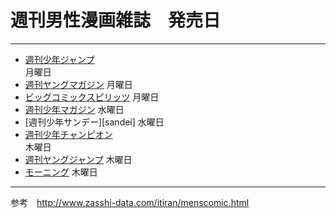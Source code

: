 # 週刊男性漫画雑誌　発売日

---

- [週刊少年ジャンプ][jamp]   
		月曜日
- [週刊ヤングマガジン][yanmaga]
		月曜日
- [ビッグコミックスピリッツ][bigcomic]
		月曜日 
- [週刊少年マガジン][magazin] 
		水曜日
- [週刊少年サンデー][sandei]
		水曜日
- [週刊少年チャンピオン][champion]  
		木曜日
- [週刊ヤングジャンプ][yanjan]
		木曜日
- [モーニング][morning]
		木曜日

---

参考　http://www.zasshi-data.com/itiran/menscomic.html

[jamp]: <http://www.shonenjump.com/>
[yanmaga]: <http://yanmaga.jp/weekly/>
[bigcomic]: <http://spi-net.jp/>
[magazin]: <http://www.shonenmagazine.com/smaga/>
[sunday]: <http://websunday.net/>
[champion]: <http://www.akitashoten.co.jp/w-champion>
[yanjan]: <http://youngjump.jp/>
[morning]: <http://morning.moae.jp/>
